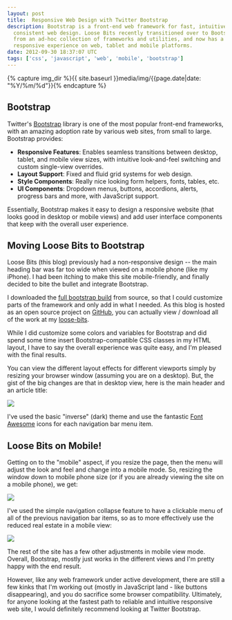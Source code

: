 ```yaml
---
layout: post
title:  Responsive Web Design with Twitter Bootstrap
description: Bootstrap is a front-end web framework for fast, intuitive and
  consistent web design. Loose Bits recently transitioned over to Bootstrap
  from an ad-hoc collection of frameworks and utilities, and now has a unified,
  responsive experience on web, tablet and mobile platforms.
date: 2012-09-30 18:37:07 UTC
tags: ['css', 'javascript', 'web', 'mobile', 'bootstrap']
---
```

{% capture img_dir %}{{ site.baseurl }}media/img/{{page.date|date: "%Y/%m/%d"}}{% endcapture %}

## Bootstrap

Twitter's [Bootstrap][bootstrap] library is one of the most popular front-end
frameworks, with an amazing adoption rate by various web sites, from small
to large.  Bootstrap provides:

* **Responsive Features**: Enables seamless transitions between desktop, tablet,
  and mobile view sizes, with intuitive look-and-feel switching and custom
  single-view overrides.
* **Layout Support**: Fixed and fluid grid systems for web design.
* **Style Components**: Really nice looking form helpers, fonts, tables, etc.
* **UI Components**: Dropdown menus, buttons, accordions, alerts, progress bars
  and more, with JavaScript support.

Essentially, Bootstrap makes it easy to design a responsive website (that looks
good in desktop or mobile views) and add user interface components that keep
with the overall user experience.

## Moving Loose Bits to Bootstrap

Loose Bits (this blog) previously had a non-responsive design -- the main
heading bar was far too wide when viewed on a mobile phone (like my iPhone).
I had been itching to make this site mobile-friendly, and finally decided to
bite the bullet and integrate Bootstrap.

I downloaded the [full bootstrap build][build] from source, so that I could
customize parts of the framework and only add in what I needed. As this blog
is hosted as an open source project on [GitHub][github], you can actually
view / download all of the work at my [loose-bits][lb_repo].

<!-- more start -->

While I did customize some colors and variables for Bootstrap and did spend
some time insert Bootstrap-compatible CSS classes in my HTML layout, I have
to say the overall experience was quite easy, and I'm pleased with the
final results.

You can view the different layout effects for different viewports simply by
resizing your browser window (assuming you are on a desktop). But, the gist
of the big changes are that in desktop view, here is the main header and an
article title:

<div class="pull-center">
  <img class="bordered" src="{{ img_dir }}/desktop.png" />
  <p />
</div>

I've used the basic "inverse" (dark) theme and use the fantastic
[Font Awesome][font_awesome] icons for each navigation bar menu item.

## Loose Bits on Mobile!

Getting on to the "mobile" aspect, if you resize the page, then the menu will
adjust the look and feel and change into a mobile mode. So, resizing the window
down to mobile phone size (or if you are already viewing the site on a mobile
phone), we get:

<div class="pull-center">
  <img class="bordered" src="{{ img_dir }}/mobile.png" />
  <p />
</div>

I've used the simple navigation collapse feature to have a clickable menu of
all of the previous navigation bar items, so as to more effectively use the
reduced real estate in a mobile view:

<div class="pull-center">
  <img class="bordered" src="{{ img_dir }}/mobile-menu.png" />
  <p />
</div>

The rest of the site has a few other adjustments in mobile view mode. Overall,
Bootstrap, mostly just works in the different views and I'm pretty happy with
the end result.

However, like any web framework under active development, there are still a few
kinks that I'm working out (mostly in JavaScript land - like buttons
disappearing), and you do sacrifice some browser compatibility. Ultimately, for
anyone looking at the fastest path to reliable and intuitive responsive web
site, I would definitely recommend looking at Twitter Bootstrap.



[bootstrap]: http://twitter.github.com/bootstrap/
[build]: https://github.com/twitter/bootstrap
[github]: http://github.com
[lb_repo]: https://github.com/ryan-roemer/loose-bits
[font_awesome]: http://fortawesome.github.com/Font-Awesome/

<!-- more end -->

